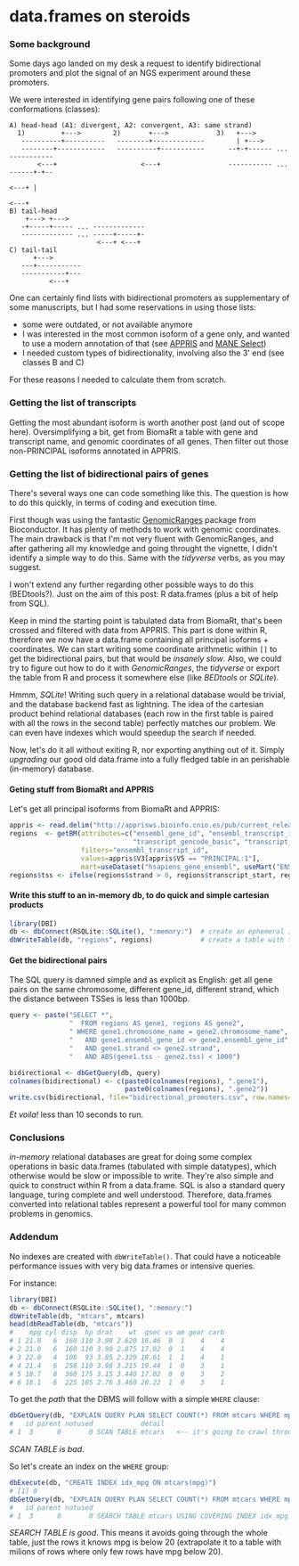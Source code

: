 # data.frames on steroids

### Some background

Some days ago landed on my desk a request to identify bidirectional promoters and plot the signal of an NGS experiment around these promoters.

We were interested in identifying gene pairs following one of these conformations (classes):

```
A) head-head (A1: divergent, A2: convergent, A3: same strand)
  1)         +--->        2)       +--->            3)   +--->
   ----------+----------   --------+-------------        | +--->
   --------+------------   ----------+-----------      --+-+------ ... -----------
       <---+                     <---+                 ----------- ... ------+-+--
                                                                         <---+ |
                                                                           <---+
B) tail-head
    +---> +--->
   -+-----+----- ... -------------
   ------------- ... -----+-----+-
                      <---+ <---+
C) tail-tail
      +--->
   ---+-----------
   -----------+---
          <---+
```

One can certainly find lists with bidirectional promoters as supplementary of some manuscripts, but I had some reservations in using those lists:
  * some were outdated, or not available anymore
  * I was interested in the most common isoform of a gene only, and wanted to use a modern annotation of that (see [APPRIS](http://appris.bioinfo.cnio.es/) and [MANE Select](https://ncbiinsights.ncbi.nlm.nih.gov/2019/03/12/mane-select-v0-5/))
  * I needed custom types of bidirectionality, involving also the 3' end (see classes B and C)

For these reasons I needed to calculate them from scratch.

### Getting the list of transcripts

Getting the most abundant isoform is worth another post (and out of scope here). Oversimplifying a bit, get from BiomaRt a table with gene and transcript name, and genomic coordinates of all genes. Then filter out those non-PRINCIPAL isoforms annotated in APPRIS.

### Getting the list of bidirectional pairs of genes
There's several ways one can code something like this. The question is how to do this quickly, in terms of coding and execution time.

First though was using the fantastic [GenomicRanges](https://www.bioconductor.org/packages/release/bioc/html/GenomicRanges.html) package from Bioconductor. It has plenty of methods to work with genomic coordinates. The main drawback is that I'm not very fluent with GenomicRanges, and after gathering all my knowledge and going throught the vignette, I didn't identify a simple way to do this. Same with the *tidyverse* verbs, as you may suggest.

I won't extend any further regarding other possible ways to do this (BEDtools?). Just on the aim of this post: R data.frames (plus a bit of help from SQL).

Keep in mind the starting point is tabulated data from BiomaRt, that's been crossed and filtered with data from APPRIS. This part is done within R, therefore we now have a data.frame containing all principal isoforms + coordinates. We can start writing some coordinate arithmetic within `[]` to get the bidirectional pairs, but that would be *insanely slow*. Also, we could try to figure out how to do it with *GenomicRanges*, the *tidyverse* or export the table from R and process it somewhere else (like *BEDtools* or *SQLite*).

Hmmm, *SQLite*! Writing such query in a relational database would be trivial, and the database backend fast as lightning. The idea of the cartesian product behind relational databases (each row in the first table is paired with all the rows in the second table) perfectly matches our problem. We can even have indexes which would speedup the search if needed.

Now, let's do it all without exiting R, nor exporting anything out of it. Simply *upgrading* our good old data.frame into a fully fledged table in an perishable (in-memory) database.

#### Geting stuff from BiomaRt and APPRIS

Let's get all principal isoforms from BiomaRt and APPRIS:

```R
appris <- read.delim("http://apprisws.bioinfo.cnio.es/pub/current_release/datafiles/homo_sapiens/GRCh37/appris_data.principal.txt", head=FALSE)
regions  <- getBM(attributes=c("ensembl_gene_id", "ensembl_transcript_id", "external_gene_name", "chromosome_name",
                               "transcript_gencode_basic", "transcript_start", "transcript_end", "strand"),
                  filters="ensembl_transcript_id",
                  values=appris$V3[appris$V5 == "PRINCIPAL:1"],
                  mart=useDataset("hsapiens_gene_ensembl", useMart("ENSEMBL_MART_ENSEMBL", host="grch37.ensembl.org")))
regions$tss <- ifelse(regions$strand > 0, regions$transcript_start, regions$transcript_end)  # Biomart encodes '+' as 1 and '-' as -1
```

#### Write this stuff to an in-memory db, to do quick and simple cartesian products

```R
library(DBI)
db <- dbConnect(RSQLite::SQLite(), ":memory:")  # create an ephemeral in-memory RSQLite database
dbWriteTable(db, "regions", regions)            # create a table with the same structure and contents as in the data.frame
```

#### Get the bidirectional pairs
The SQL query is damned simple and as explicit as English: get all gene pairs on the same chromosome, different gene\_id, different strand, which the distance between TSSes is less than 1000bp.

```R
query <- paste("SELECT *",
               "  FROM regions AS gene1, regions AS gene2",
               " WHERE gene1.chromosome_name = gene2.chromosome_name",
               "   AND gene1.ensembl_gene_id <> gene2.ensembl_gene_id",
               "   AND gene1.strand <> gene2.strand",
               "   AND ABS(gene1.tss - gene2.tss) < 1000")

bidirectional <- dbGetQuery(db, query)
colnames(bidirectional) <- c(paste0(colnames(regions), ".gene1"),
                             paste0(colnames(regions), ".gene2"))
write.csv(bidirectional, file="bidirectional_promoters.csv", row.names=FALSE)
```

*Et voila!* less than 10 seconds to run.

### Conclusions

*in-memory* relational databases are great for doing some complex operations in basic data.frames (tabulated with simple datatypes), which otherwise would be slow or impossible to write. They're also simple and quick to construct within R from a data.frame. SQL is also a standard query language, turing complete and well understood. Therefore, data.frames converted into relational tables represent a powerful tool for many common problems in genomics.

### Addendum

No indexes are created with `dbWriteTable()`. That could have a noticeable performance issues with very big data.frames or intensive queries.

For instance:

```R
library(DBI)
db <- dbConnect(RSQLite::SQLite(), ":memory:")
dbWriteTable(db, "mtcars", mtcars)
head(dbReadTable(db, "mtcars"))
#    mpg cyl disp  hp drat    wt  qsec vs am gear carb
# 1 21.0   6  160 110 3.90 2.620 16.46  0  1    4    4
# 2 21.0   6  160 110 3.90 2.875 17.02  0  1    4    4
# 3 22.8   4  108  93 3.85 2.320 18.61  1  1    4    1
# 4 21.4   6  258 110 3.08 3.215 19.44  1  0    3    1
# 5 18.7   8  360 175 3.15 3.440 17.02  0  0    3    2
# 6 18.1   6  225 105 2.76 3.460 20.22  1  0    3    1
```

To get the *path* that the DBMS will follow with a simple `WHERE` clause:

```R
dbGetQuery(db, "EXPLAIN QUERY PLAN SELECT COUNT(*) FROM mtcars WHERE mpg < 20")
#   id parent notused            detail
# 1  3      0       0 SCAN TABLE mtcars   <-- it's going to crawl through whole the table!
```

*SCAN TABLE is bad*.

So let's create an index on the `WHERE` group:

```R
dbExecute(db, "CREATE INDEX idx_mpg ON mtcars(mpg)")
# [1] 0
dbGetQuery(db, "EXPLAIN QUERY PLAN SELECT COUNT(*) FROM mtcars WHERE mpg < 20")
#   id parent notused                                                    detail
# 1  3      0       0 SEARCH TABLE mtcars USING COVERING INDEX idx_mpg (mpg<?)
```

*SEARCH TABLE is good*. This means it avoids going through the whole table, just the rows it knows mpg is below 20 (extrapolate it to a table with milions of rows where only few rows have mpg below 20).
